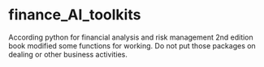 # finance_AI_toolkits
According python for financial analysis and risk management 2nd edition book modified some functions for working. Do not put those packages on dealing or other business activities.
